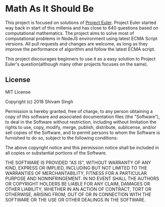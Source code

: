 # Math As It Should Be

This project is focused on solutions of [Project Euler](https://projecteuler.net). Project Euler started way back in start of this millenia and has close to 640 questions based on computational mathematics. The project aims to solve most of computational problems in NodeJS environment using latest ECMA Script versions. All pull requests and changes are welcome, as long as they improve the performance of algorithm and follow the latest ECMA script.

<aside class="warning">
This project discourages beginners to use it as a easy solution to Project Euler's question(although many other projects focuses on the same).
</aside> 


## License

MIT License

Copyright (c) 2018 Shivam Singh

Permission is hereby granted, free of charge, to any person obtaining a copy
of this software and associated documentation files (the "Software"), to deal
in the Software without restriction, including without limitation the rights
to use, copy, modify, merge, publish, distribute, sublicense, and/or sell
copies of the Software, and to permit persons to whom the Software is
furnished to do so, subject to the following conditions:

The above copyright notice and this permission notice shall be included in all
copies or substantial portions of the Software.

THE SOFTWARE IS PROVIDED "AS IS", WITHOUT WARRANTY OF ANY KIND, EXPRESS OR
IMPLIED, INCLUDING BUT NOT LIMITED TO THE WARRANTIES OF MERCHANTABILITY,
FITNESS FOR A PARTICULAR PURPOSE AND NONINFRINGEMENT. IN NO EVENT SHALL THE
AUTHORS OR COPYRIGHT HOLDERS BE LIABLE FOR ANY CLAIM, DAMAGES OR OTHER
LIABILITY, WHETHER IN AN ACTION OF CONTRACT, TORT OR OTHERWISE, ARISING FROM,
OUT OF OR IN CONNECTION WITH THE SOFTWARE OR THE USE OR OTHER DEALINGS IN THE
SOFTWARE.

